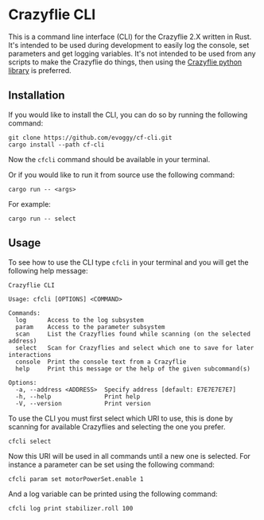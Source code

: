 # Crazyflie CLI

This is a command line interface (CLI) for the Crazyflie 2.X written in Rust. It's intended to be used
during development to easily log the console, set parameters and get logging variables. It's not
intended to be used from any scripts to make the Crazyflie do things, then using the
[Crazyflie python library](https://github.com/bitcraze/crazyflie-lib-python) is preferred.

## Installation

If you would like to install the CLI, you can do so by running the following command:

```text
git clone https://github.com/evoggy/cf-cli.git
cargo install --path cf-cli
```

Now the `cfcli` command should be available in your terminal.

Or if you would like to run it from source use the following command:

```text
cargo run -- <args>
```

For example:

```text
cargo run -- select
```

## Usage

To see how to use the CLI type ```cfcli``` in your terminal and you will get the following help message:

```text
Crazyflie CLI

Usage: cfcli [OPTIONS] <COMMAND>

Commands:
  log      Access to the log subsystem
  param    Access to the parameter subsystem
  scan     List the Crazyflies found while scanning (on the selected address)
  select   Scan for Crazyflies and select which one to save for later interactions
  console  Print the console text from a Crazyflie
  help     Print this message or the help of the given subcommand(s)

Options:
  -a, --address <ADDRESS>  Specify address [default: E7E7E7E7E7]
  -h, --help               Print help
  -V, --version            Print version
```

To use the CLI you must first select which URI to use, this is done by scanning for available Crazyflies
and selecting the one you prefer.

```text
cfcli select
```

Now this URI will be used in all commands until a new one is selected. For instance a parameter
can be set using the following command:

```text
cfcli param set motorPowerSet.enable 1
```

And a log variable can be printed using the following command:

```text
cfcli log print stabilizer.roll 100

```
